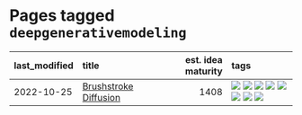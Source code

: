 # Pages tagged `deepgenerativemodeling`

|last_modified|title|est. idea maturity|tags
|:---|:---|---:|:---|
|2022-10-25|[Brushstroke Diffusion](../brushstroke-diffusion.md)|1408|[![](https://img.shields.io/badge/tag-artisticstyletransfer-48fb29)](../tags/artisticstyletransfer.md) [![](https://img.shields.io/badge/tag-creativity-4db4d2)](../tags/creativity.md) [![](https://img.shields.io/badge/tag-deepgenerativemodeling-12eec5)](../tags/deepgenerativemodeling.md) [![](https://img.shields.io/badge/tag-experimental-6a156e)](../tags/experimental.md) [![](https://img.shields.io/badge/tag-imageprocessing-ea1833)](../tags/imageprocessing.md) [![](https://img.shields.io/badge/tag-modeltraining-f14da)](../tags/modeltraining.md) [![](https://img.shields.io/badge/tag-painting-1043a5)](../tags/painting.md) [![](https://img.shields.io/badge/tag-wip-eac1b9)](../tags/wip.md)|